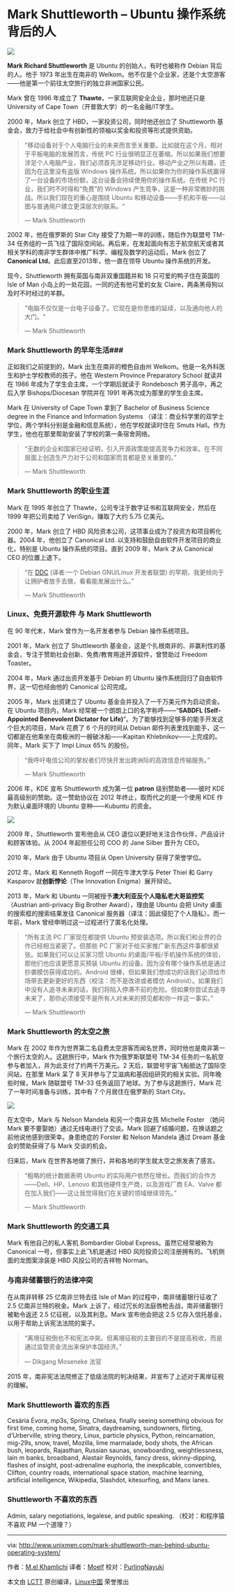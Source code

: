 Mark Shuttleworth – Ubuntu 操作系统背后的人
================================================================================
![](http://www.unixmen.com/wp-content/uploads/2015/10/Mark-Shuttleworth-652x445.jpg)

**Mark Richard Shuttleworth** 是 Ubuntu 的创始人，有时也被称作 Debian 背后的人。他于 1973 年出生在南非的 Welkom。他不仅是个企业家，还是个太空游客——他是第一个前往太空旅行的独立非洲国家公民。

Mark 曾在 1996 年成立了 **Thawte**，一家互联网安全企业，那时他还只是 University of Cape Town（开普敦大学）的一名金融/IT学生。

2000 年，Mark 创立了 HBD，一家投资公司，同时他还创立了 Shuttleworth 基金会，致力于给社会中有创新性的领袖以奖金和投资等形式提供资助。


> "移动设备对于个人电脑行业的未来而言至关重要。比如就在这个月，相对于平板电脑的发展而言，传统 PC 行业很明显正在萎缩。所以如果我们想要涉足个人电脑产业，我们必须首先涉足移动行业。移动产业之所以有趣，还因为在这里没有盗版 Windows 操作系统。所以如果你为你的操作系统赢得了一台设备的市场份额，这台设备会持续使用你的操作系统。在传统 PC 行业，我们时不时得和“免费”的 Windows 产生竞争，这是一种非常微妙的挑战。所以我们现在的重心是围绕 Ubuntu 和移动设备——手机和平板——以图与普通用户建立更深层次的联系。"
>
> — Mark Shuttleworth

2002 年，他在俄罗斯的 Star City 接受了为期一年的训练，随后作为联盟号 TM-34 任务组的一员飞往了国际空间站。再后来，在发起面向有志于航空航天或者其相关学科的南非学生群体中推广科学、编程及数学的运动后，Mark 创立了 **Canonical Ltd**。此后直至2013年，他一直在领导 Ubuntu 操作系统的开发。


现今，Shuttleworth 拥有英国与南非双重国籍并和 18 只可爱的鸭子住在英国的 Isle of Man 小岛上的一处花园，一同的还有他可爱的女友 Claire，两条黑母狗以及时不时经过的羊群。


> "电脑不仅仅是一台电子设备了。它现在是你思维的延续，以及通向他人的大门。"
>
> — Mark Shuttleworth

### Mark Shuttleworth 的早年生活###
正如我们之前提到的，Mark 出生在南非的橙色自由州 Welkom。他是一名外科医生和护士学校教师的孩子。他在 Western Province Preparatory School 就读并在 1986 年成为了学生会主席，一个学期后就读于 Rondebosch 男子高中，再之后入学 Bishops/Diocesan 学院并在 1991 年再次成为那里的学生会主席。

Mark 在 University of Cape Town 拿到了 Bachelor of Business Science degree in the Finance and Information Systems （译注：商业科学里的双学士学位，两个学科分别是金融和信息系统），他在学校就读时住在 Smuts Hall。作为学生，他也在那里帮助安装了学校的第一条宿舍网络。

>“无数的企业和国家已经证明，引入开源政策能提高竞争力和效率。在不同层面上创造生产力对于公司和国家而言都是至关重要的。”
>
> — Mark Shuttleworth

### Mark Shuttleworth 的职业生涯 ###

Mark 在 1995 年创立了 Thawte，公司专注于数字证书和互联网安全，然后在 1999 年把公司卖给了 VeriSign，赚取了大约 5.75 亿美元。

2000 年，Mark 创立了 HBD 风险资本公司，这项事业成为了投资方和项目孵化器。2004 年，他创立了 Canonical Ltd. 以支持和鼓励自由软件开发项目的商业化，特别是 Ubuntu 操作系统的项目。直到 2009 年，Mark 才从 Canonical CEO 的位置上退下。

> “在 [DDC](https://en.wikipedia.org/wiki/DCC_Alliance) (译者:一个 Debian GNU/Linux 开发者联盟) 的早期，我更倾向于让拥护者放手去做，看看能发展出什么。”
>
> — Mark Shuttleworth

### Linux、免费开源软件 与 Mark Shuttleworth ###

在 90 年代末，Mark 曾作为一名开发者参与 Debian 操作系统项目。

2001 年，Mark 创立了 Shuttleworth 基金会，这是个扎根南非的、非赢利性的基金会，专注于赞助社会创新、免费/教育用途开源软件，曾赞助过 Freedom Toaster。

2004 年，Mark 通过出资开发基于 Debian 的 Ubuntu 操作系统回归了自由软件界，这一切也经由他的 Canonical 公司完成。

2005 年，Mark 出资建立了 Ubuntu 基金会并投入了一千万美元作为启动资金。在 Ubuntu 项目内，Mark 经常被一个朗朗上口的名字称呼——“**SABDFL (Self-Appointed Benevolent Dictator for Life)**”。为了能够找到足够多的能手开发这个巨大的项目，Mark 花费了 6 个月的时间从 Debian 邮件列表里找到能手，这一切都是在他乘坐在南极洲的一艘破冰船——Kapitan Khlebnikov——上完成的。同年，Mark 买下了 Impi Linux 65% 的股份。


> “我呼吁电信公司的掌权者们尽快开发出跨洲际的高效信息传输服务。”
>
> — Mark Shuttleworth

2006 年，KDE 宣布 Shuttleworth 成为第一位 **patron** 级别赞助者——彼时 KDE 最高级别的赞助。这一赞助协议在 2012 年终止，取而代之的是一个使用 KDE 作为默认桌面环境的 Ubuntu 变种——Kubuntu 的资金。

![](http://www.unixmen.com/wp-content/uploads/2015/10/shuttleworth-kde.jpg)

2009 年，Shuttleworth 宣布他会从 CEO 退位以更好地关注合作伙伴，产品设计和顾客体验。从 2004 年起担任公司 COO 的 Jane Silber 晋升为 CEO。

2010 年，Mark 由于 Ubuntu 项目从 Open University 获得了荣誉学位。

2012 年，Mark 和 Kenneth Rogoff 一同在牛津大学与 Peter Thiel 和 Garry Kasparov 就**创新悖论**（The Innovation Enigma）展开辩论。

2013 年，Mark 和 Ubuntu 一同被授予**澳大利亚反个人隐私老大哥监控奖**（Austrian anti-privacy Big Brother Award），理由是 Ubuntu 会把 Unity 桌面的搜索框的搜索结果发往 Canonical 服务器（译注：因此侵犯了个人隐私）。而一年前，Mark 曾经申明过这一过程进行了匿名化处理。


> “所有主流 PC 厂家现在都提供 Ubuntu 预安装选项。所以我们和业界的合作已经相当紧密了。但那些 PC 厂家对于给买家推广新东西这件事都很紧张。如果我们可以让买家习惯 Ubuntu 的桌面/平板/手机操作系统的体验，那他们也应该更愿意买预装 Ubuntu 的设备。因为没有哪个操作系统是通过抄袭模仿获得成功的。Android 很棒，但如果我们想成功的话我们必须给市场带去更新更好的东西（校注：而不是改进或者模仿 Android）。如果我们中没有人追寻未来的话，我们将陷入停滞不前的危险。但如果你尝试去追寻未来了，那你必须接受不是所有人对未来的预见都和你一样这一事实。”
>
> — Mark Shuttleworth

### Mark Shuttleworth 的太空之旅 ###

Mark 在 2002 年作为世界第二名自费太空游客而闻名世界，同时他也是南非第一个旅行太空的人。这趟旅行中，Mark 作为俄罗斯联盟号 TM-34 任务的一名航空参与者加入，并为此支付了约两千万美元。2 天后，联盟号宇宙飞船抵达了国际空间站，在那里 Mark 呆了 8 天并参与了艾滋病和基因组研究的相关实验。同年晚些时候，Mark 随联盟号 TM-33 任务返回了地球。为了参与这趟旅行，Mark 花了一年时间准备与训练，其中有 7 个月居住在俄罗斯的 Start City。


![](http://www.unixmen.com/wp-content/uploads/2015/10/Mark-Shuttleworth1.jpg)

在太空中，Mark 与 Nelson Mandela 和另一个南非女孩 Michelle Foster （她问 Mark 要不要娶她）通过无线电进行了交谈。Mark 回避了结婚问题，在换话题之前他说他感到很荣幸。身患绝症的 Forster 和 Nelson Mandela 通过 Dream 基金会的赞助获得了与 Mark 交谈的机会。

归来后，Mark 在世界各地做了旅行，并和各地的学生就太空之旅发表了感言。


>“粗略的统计数据表明 Ubuntu 的实际用户依然在增长。而我们的合作方——Dell、HP、Lenovo 和其他硬件生产商，以及游戏厂商 EA、Valve 都在加入我们——这让我觉得我们在关键的领域继续领先。”
>
> — Mark Shuttleworth

### Mark Shuttleworth 的交通工具 ###

Mark 有他自己的私人客机 Bombardier Global Express。虽然它经常被称为 Canonical 一号，但事实上此飞机是通过 HBD 风险投资公司注册拥有的。飞机侧面的龙图案涂装是 HBD 风投公司的吉祥物 Norman。

### 与南非储蓄银行的法律冲突 ###

在从南非转移 25 亿南非兰特去往 Isle of Man 的过程中，南非储蓄银行征收了 2.5 亿南非兰特的税金。Mark 上诉了，经过冗长的法庭唇枪舌战，南非储蓄银行被勒令返还 2.5 亿征税，以及其利息。Mark 宣布他会把这 2.5 亿存入信托基金，以用于帮助上诉宪法法院的案子。


> “离境征税倒也不和宪法冲突。但离境征税的主要目的不是提高税收，而是通过监管资金流出来保护本国经济。”
>
> — Dikgang Moseneke 法官

2015 年，南非宪法法院修正了低级法院的判决结果，并宣布了上述对于离岸征税的理解。

### Mark Shuttleworth 喜欢的东西 ###

Cesária Évora, mp3s, Spring, Chelsea, finally seeing something obvious for first time, coming home, Sinatra, daydreaming, sundowners, flirting, d’Urberville, string theory, Linux, particle physics, Python, reincarnation, mig-29s, snow, travel, Mozilla, lime marmalade, body shots, the African bush, leopards, Rajasthan, Russian saunas, snowboarding, weightlessness, Iain m banks, broadband, Alastair Reynolds, fancy dress, skinny-dipping, flashes of insight, post-adrenaline euphoria, the inexplicable, convertibles, Clifton, country roads, international space station, machine learning, artificial intelligence, Wikipedia, Slashdot, kitesurfing, and Manx lanes.

### Shuttleworth 不喜欢的东西 ###

Admin, salary negotiations, legalese, and public speaking.
（校对：和程序猿不喜欢 PM 一个道理？）

--------------------------------------------------------------------------------

via: http://www.unixmen.com/mark-shuttleworth-man-behind-ubuntu-operating-system/

作者：[M.el Khamlichi][a]
译者：[Moelf](https://github.com/Moelf)
校对：[PurlingNayuki](https://github.com/PurlingNayuki)

本文由 [LCTT](https://github.com/LCTT/TranslateProject) 原创编译，[Linux中国](https://linux.cn/) 荣誉推出

[a]:http://www.unixmen.com/author/pirat9/
